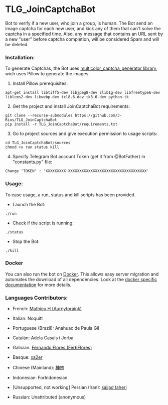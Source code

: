 # TLG_JoinCaptchaBot
Bot to verify if a new user, who join a group, is human.
The Bot send an image captcha for each new user, and kick any of them that can't solve the captcha in a specified time. Also, any message that contains an URL sent by a new "user" before captcha completion, will be considered Spam and will be deleted.

### Installation:

To generate Captchas, the Bot uses [multicolor_captcha_generator library](https://github.com/J-Rios/multicolor_captcha_generator), wich uses Pillow to generate the images.

1. Install Pillow prerequisites:
```
apt-get install libtiff5-dev libjpeg8-dev zlib1g-dev libfreetype6-dev liblcms2-dev libwebp-dev tcl8.6-dev tk8.6-dev python-tk
```

2. Get the project and install JoinCaptchaBot requirements:
```
git clone --recurse-submodules https://github.com/J-Rios/TLG_JoinCaptchaBot
pip install -r TLG_JoinCaptchaBot/requirements.txt
```

3. Go to project sources and give execution permission to usage scripts:
```
cd TLG_JoinCaptchaBot/sources
chmod +x run status kill
```

4. Specify Telegram Bot account Token (get it from @BotFather) in "constants.py" file:
```
Change 'TOKEN' : 'XXXXXXXXX:XXXXXXXXXXXXXXXXXXXXXXXXXXXXXXXXXXX'
```

### Usage:

To ease usage, a run, status and kill scripts has been provided.

- Launch the Bot:
```
./run
```

- Check if the script is running:
```
./status
```

- Stop the Bot:
```
./kill
```

### Docker

You can also run the bot on [Docker](http://docker.com). This allows easy
server migration and automates the download of all dependencies. Look at the
[docker specific documentation](docker/README.md) for more details.

### Languages Contributors:

 - French: [Mathieu H (Aurnytoraink)](https://github.com/Aurnytoraink)

 - Italian: Noquitt

 - Portuguese (Brazil): Anahuac de Paula Gil

 - Catalán: Adela Casals i Jorba

 - Galician: [Fernando Flores (Fer6Flores)](https://github.com/Fer6Flores)

 - Basque: [xa2er](https://github.com/xa2er)

 - Chinese (Mainland): [神林](https://github.com/jyxjjj)

 - Indonesian: ForIndonesian
 
 - [Unsupported, not working] Persian (Iran): [sajjad taheri](https://github.com/tgMember)

 - Russian: Unattributed (anonymous)
